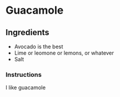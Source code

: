 # Guacamole

## Ingredients

* Avocado is the best
* Lime or leomone or lemons, or whatever
* Salt

### Instructions
I like guacamole
